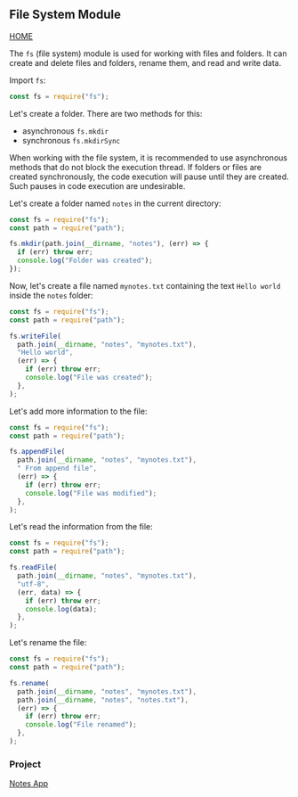## File System Module

[HOME](../../README.md)

The `fs` (file system) module is used for working with files and folders. It can create and delete files and folders, rename them, and read and write data.

Import `fs`:

```js
const fs = require("fs");
```

Let's create a folder. There are two methods for this:

- asynchronous `fs.mkdir`
- synchronous `fs.mkdirSync`

When working with the file system, it is recommended to use asynchronous methods that do not block the execution thread. If folders or files are created synchronously, the code execution will pause until they are created. Such pauses in code execution are undesirable.

Let's create a folder named `notes` in the current directory:

```js
const fs = require("fs");
const path = require("path");

fs.mkdir(path.join(__dirname, "notes"), (err) => {
  if (err) throw err;
  console.log("Folder was created");
});
```

Now, let's create a file named `mynotes.txt` containing the text `Hello world` inside the `notes` folder:

```js
const fs = require("fs");
const path = require("path");

fs.writeFile(
  path.join(__dirname, "notes", "mynotes.txt"),
  "Hello world",
  (err) => {
    if (err) throw err;
    console.log("File was created");
  },
);
```

Let's add more information to the file:

```js
const fs = require("fs");
const path = require("path");

fs.appendFile(
  path.join(__dirname, "notes", "mynotes.txt"),
  " From append file",
  (err) => {
    if (err) throw err;
    console.log("File was modified");
  },
);
```

Let's read the information from the file:

```js
const fs = require("fs");
const path = require("path");

fs.readFile(
  path.join(__dirname, "notes", "mynotes.txt"),
  "utf-8",
  (err, data) => {
    if (err) throw err;
    console.log(data);
  },
);
```

Let's rename the file:

```js
const fs = require("fs");
const path = require("path");

fs.rename(
  path.join(__dirname, "notes", "mynotes.txt"),
  path.join(__dirname, "notes", "notes.txt"),
  (err) => {
    if (err) throw err;
    console.log("File renamed");
  },
);
```

### Project

[Notes App](../projects/notes.md)
